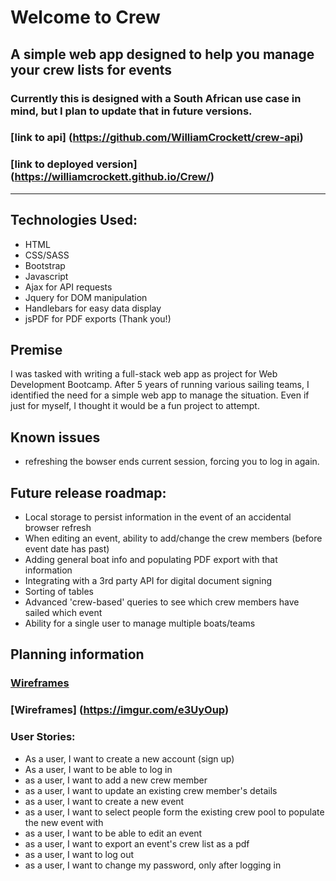 # Welcome to Crew
## A simple web app designed to help you manage your crew lists for events
### Currently this is designed with a South African use case in mind, but I plan to update that in future versions.
### [link to api] (https://github.com/WilliamCrockett/crew-api)
### [link to deployed version] (https://williamcrockett.github.io/Crew/)

---

## Technologies Used:

* HTML
* CSS/SASS
* Bootstrap
* Javascript
* Ajax for API requests
* Jquery for DOM manipulation
* Handlebars for easy data display
* jsPDF for PDF exports (Thank you!)


## Premise

I was tasked with writing a full-stack web app as project for Web Development Bootcamp.
After 5 years of running various sailing teams, I identified the need for a simple web app to
manage the situation. Even if just for myself, I thought it would be a fun project to attempt.

## Known issues

* refreshing the bowser ends current session, forcing you to log in again.


## Future release roadmap:

* Local storage to persist information in the event of an accidental browser
refresh
* When editing an event, ability to add/change the crew members (before event date has past)
* Adding general boat info and populating PDF export with that information
* Integrating with a 3rd party API for digital document signing
* Sorting of tables
* Advanced 'crew-based' queries to see which crew members have sailed which event
* Ability for a single user to manage multiple boats/teams

## Planning information

### [Wireframes](https://imgur.com/YCF4qy8)
### [Wireframes] (https://imgur.com/e3UyOup)

### User Stories:

*	As a user, I want to create a new account (sign up)
*	As a user, I want to be able to log in
*	as a user, I want to add a new crew member
*	as a user, I want to update an existing crew member's details
*	as a user, I want to create a new event
*	as a user, I want to select people form the existing crew pool to populate the new event with
* as a user, I want to be able to edit an event
*	as a user, I want to export an event's crew list as a pdf
*	as a user, I want to log out
*	as a user, I want to change my password, only after logging in
